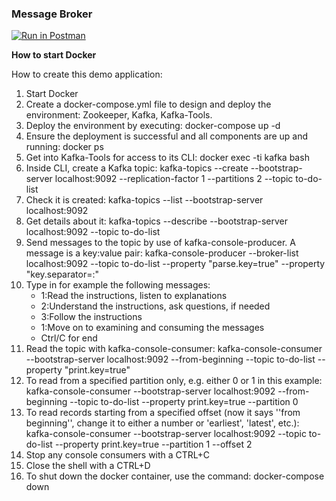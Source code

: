 ### Message Broker

[![Run in Postman](https://run.pstmn.io/button.svg)](https://app.getpostman.com/run-collection/75f1c46ef1846c32d411)


**How to start Docker**

How to create this demo application:
1. Start Docker
2. Create a docker-compose.yml file to design and deploy the environment: Zookeeper, Kafka, Kafka-Tools.
3. Deploy the environment by executing: docker-compose up -d
4. Ensure the deployment is successful and all components are up and running: docker ps
5. Get into Kafka-Tools for access to its CLI: docker exec -ti kafka bash
6. Inside CLI, create a Kafka topic: kafka-topics --create --bootstrap-server localhost:9092 --replication-factor 1 --partitions 2 --topic to-do-list
7. Check it is created: kafka-topics --list --bootstrap-server localhost:9092
8. Get details about it: kafka-topics --describe --bootstrap-server localhost:9092 --topic to-do-list
9. Send messages to the topic by use of kafka-console-producer. A message is a key:value pair:
   kafka-console-producer --broker-list localhost:9092 --topic to-do-list --property "parse.key=true" --property "key.separator=:"
10. Type in for example the following messages:
    * 1:Read the instructions, listen to explanations
    * 2:Understand the instructions, ask questions, if needed
    * 3:Follow the instructions
    * 1:Move on to examining and consuming the messages
    * Ctrl/C for end
11. Read the topic with kafka-console-consumer:
    kafka-console-consumer --bootstrap-server localhost:9092 --from-beginning --topic to-do-list --property "print.key=true"
12. To read from a specified partition only, e.g. either 0 or 1 in this example:
    kafka-console-consumer --bootstrap-server localhost:9092  --from-beginning --topic to-do-list --property print.key=true --partition 0
13. To read records starting from a specified offset (now it says ''from beginning'', change it to either a number or 'earliest', 'latest', etc.):
    kafka-console-consumer --bootstrap-server localhost:9092  --topic to-do-list --property print.key=true --partition 1 --offset 2
14. Stop any console consumers with a CTRL+C
15. Close the shell with a CTRL+D
16. To shut down the docker container, use the command: docker-compose down

